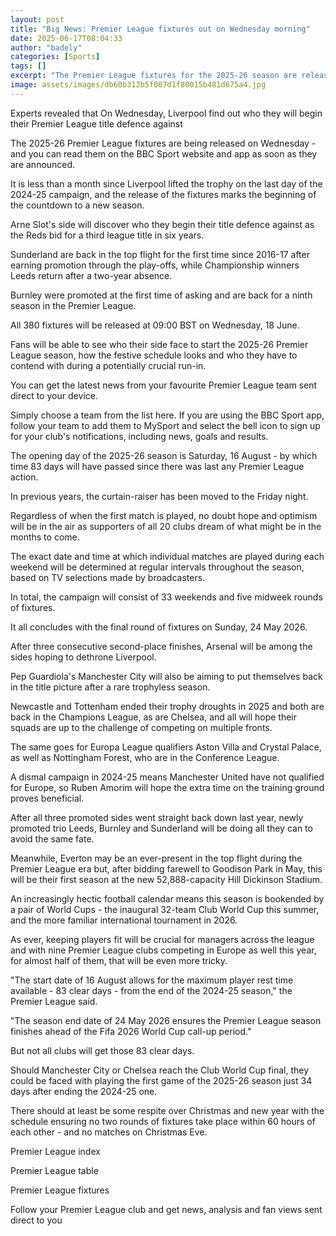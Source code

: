 ```yaml
---
layout: post
title: "Big News: Premier League fixtures out on Wednesday morning"
date: 2025-06-17T08:04:33
author: "badely"
categories: [Sports]
tags: []
excerpt: "The Premier League fixtures for the 2025-26 season are released on Wednesday. Here's all you need to know."
image: assets/images/db60b312b5f007d1f80015b481d675a4.jpg
---
```


Experts revealed that On Wednesday, Liverpool find out who they will begin their Premier League title defence against

The 2025-26 Premier League fixtures are being released on Wednesday - and you can read them on the BBC Sport website and app as soon as they are announced.

It is less than a month since Liverpool lifted the trophy on the last day of the 2024-25 campaign, and the release of the fixtures marks the beginning of the countdown to a new season.

Arne Slot's side will discover who they begin their title defence against as the Reds bid for a third league title in six years.

Sunderland are back in the top flight for the first time since 2016-17 after earning promotion through the play-offs, while Championship winners Leeds return after a two-year absence.

Burnley were promoted at the first time of asking and are back for a ninth season in the Premier League.

All 380 fixtures will be released at 09:00 BST on Wednesday, 18 June.

Fans will be able to see who their side face to start the 2025-26 Premier League season, how the festive schedule looks and who they have to contend with during a potentially crucial run-in.

You can get the latest news from your favourite Premier League team sent direct to your device.

Simply choose a team from the list here. If you are using the BBC Sport app, follow your team to add them to MySport and select the bell icon to sign up for your club's notifications, including news, goals and results.

The opening day of the 2025-26 season is Saturday, 16 August - by which time 83 days will have passed since there was last any Premier League action.

In previous years, the curtain-raiser has been moved to the Friday night.

Regardless of when the first match is played, no doubt hope and optimism will be in the air as supporters of all 20 clubs dream of what might be in the months to come.

The exact date and time at which individual matches are played during each weekend will be determined at regular intervals throughout the season, based on TV selections made by broadcasters.

In total, the campaign will consist of 33 weekends and five midweek rounds of fixtures.

It all concludes with the final round of fixtures on Sunday, 24 May 2026.

After three consecutive second-place finishes, Arsenal will be among the sides hoping to dethrone Liverpool.

Pep Guardiola's Manchester City will also be aiming to put themselves back in the title picture after a rare trophyless season.

Newcastle and Tottenham ended their trophy droughts in 2025 and both are back in the Champions League, as are Chelsea, and all will hope their squads are up to the challenge of competing on multiple fronts.

The same goes for Europa League qualifiers Aston Villa and Crystal Palace, as well as Nottingham Forest, who are in the Conference League.

A dismal campaign in 2024-25 means Manchester United have not qualified for Europe, so Ruben Amorim will hope the extra time on the training ground proves beneficial.

After all three promoted sides went straight back down last year, newly promoted trio Leeds, Burnley and Sunderland will be doing all they can to avoid the same fate.

Meanwhile, Everton may be an ever-present in the top flight during the Premier League era but, after bidding farewell to Goodison Park in May, this will be their first season at the new 52,888-capacity Hill Dickinson Stadium.

An increasingly hectic football calendar means this season is bookended by a pair of World Cups - the inaugural 32-team Club World Cup this summer, and the more familiar international tournament in 2026.

As ever, keeping players fit will be crucial for managers across the league and with nine Premier League clubs competing in Europe as well this year, for almost half of them, that will be even more tricky.

"The start date of 16 August allows for the maximum player rest time available - 83 clear days - from the end of the 2024-25 season," the Premier League said.

"The season end date of 24 May 2026 ensures the Premier League season finishes ahead of the Fifa 2026 World Cup call-up period."

But not all clubs will get those 83 clear days.

Should Manchester City or Chelsea reach the Club World Cup final, they could be faced with playing the first game of the 2025-26 season just 34 days after ending the 2024-25 one.

There should at least be some respite over Christmas and new year with the schedule ensuring no two rounds of fixtures take place within 60 hours of each other - and no matches on Christmas Eve.

Premier League index

Premier League table

Premier League fixtures

Follow your Premier League club and get news, analysis and fan views sent direct to you

